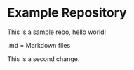 # Example Repository
This is a sample repo, hello world!

.md = Markdown files

This is a second change.
